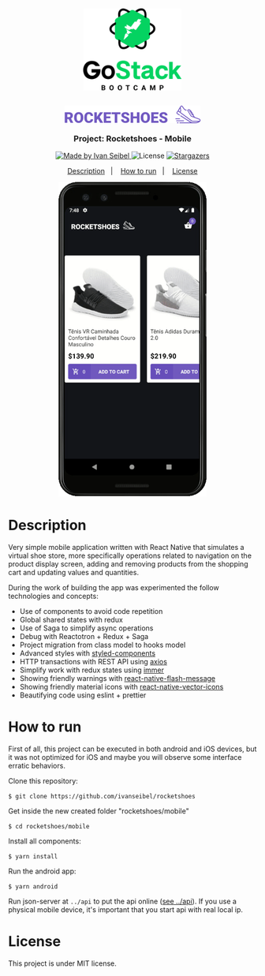 <h1 align="center">
    <img alt="GoStack" src="https://github.com/ivanseibel/assets/blob/master/img/gostack10/bootcamp-header.png?raw=true" width="200px" />
</h1>

<h3 align="center">
  <img src="https://github.com/ivanseibel/assets/blob/master/img/rocketshoes/logo-purple-276x36.png?raw=true" alt="Rocketshoes logo" style="border-radius: 2px;">
  <p>
    Project: Rocketshoes - Mobile
  </p>
</h3>

<p align="center">
  <a href="https://github.com/ivanseibel">
    <img alt="Made by Ivan Seibel" src="https://img.shields.io/badge/Made%20by-Ivan%20Seibel-blue">
  </a>

  <img alt="License" src="https://img.shields.io/github/license/ivanseibel/gostack10-challenge01?color=blue">

  <a href="https://github.com/ivanseibel/rocketshoes/stargazers">
    <img alt="Stargazers" src="https://img.shields.io/github/stars/ivanseibel/rocketshoes">
  </a>
</p>

<p align="center">
  <a href="#description">Description</a>&nbsp;&nbsp;&nbsp;|&nbsp;&nbsp;&nbsp;
  <a href="#how-to-run">How to run</a>&nbsp;&nbsp;&nbsp;|&nbsp;&nbsp;&nbsp;
  <a href="#license">License</a>
</p>

<p align="center">
<img src="https://github.com/ivanseibel/assets/blob/master/img/rocketshoes/rocketshoes-mobile-demo.gif?raw=true" alt="Rocketshoes Mobile App Demo"
style="width: 300px;"
>
</p>


# Description

Very simple mobile application written with React Native that simulates a virtual shoe store, more specifically operations related to navigation on the product display screen, adding and removing products from the shopping cart and updating values and quantities.

During the work of building the app was experimented the follow technologies and concepts:

- Use of components to avoid code repetition
- Global shared states with redux
- Use of Saga to simplify async operations
- Debug with Reactotron + Redux + Saga
- Project migration from class model to hooks model
- Advanced styles with [styled-components](https://styled-components.com/)
- HTTP transactions with REST API using [axios](https://github.com/axios/axios)
- Simplify work with redux states using [immer](https://immerjs.github.io/immer/docs/introduction)
- Showing friendly warnings with [react-native-flash-message](https://github.com/lucasferreira/react-native-flash-message)
- Showing friendly material icons with [react-native-vector-icons](https://github.com/oblador/react-native-vector-icons)
- Beautifying code using eslint + prettier

# How to run

First of all, this project can be executed in both android and iOS devices, but it was not optimized for iOS and maybe you will observe some interface erratic behaviors.

Clone this repository:
```
$ git clone https://github.com/ivanseibel/rocketshoes
```

Get inside the new created folder "rocketshoes/mobile"
```
$ cd rocketshoes/mobile
```

Install all components:
```
$ yarn install
```

Run the android app:
```
$ yarn android
```

Run json-server at `../api` to put the api online ([see ../api](https://github.com/ivanseibel/rocketshoes/tree/master/api)). If you use a physical mobile device, it's important that you start api with real local ip.

# License

This project is under MIT license.
